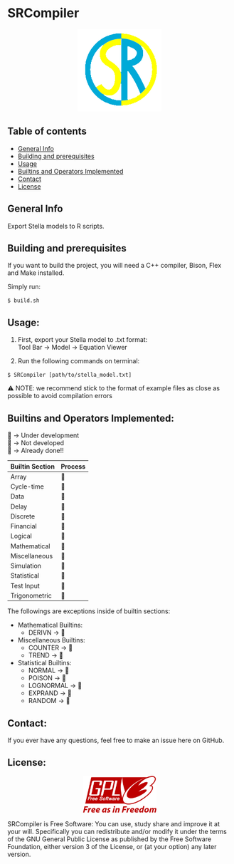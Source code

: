# SRCompiler

<p align="center">
  <img src="images/src-git-logo.png" />
</p>

## Table of contents
* [General Info](#general-info)
* [Building and prerequisites](#building-and-prerequisites)
* [Usage](#usage)
* [Builtins and Operators Implemented](#builtins-and-operators-implemented)
* [Contact](#contact)
* [License](license)

## General Info
Export Stella models to R scripts.

## Building and prerequisites
If you want to build the project, you will need a C++ compiler, Bison, Flex and Make installed.

Simply run:
```
$ build.sh
```

## Usage:
1. First, export your Stella model to .txt format:  
Tool Bar -> Model -> Equation Viewer 
  
2. Run the following commands on terminal:
```
$ SRCompiler [path/to/stella_model.txt]
```

:warning: NOTE: we recommend stick to the format of example files as close as possible to avoid compilation errors     
## Builtins and Operators Implemented:
:construction:  -> Under development  
:stop_sign:     -> Not developed  
:tada:          -> Already done!!  

|Builtin Section|    Process    |
| ------------- | ------------- |
|     Array     |  :stop_sign:  |
|   Cycle-time  |  :stop_sign:  |
|     Data      |:construction: |
|     Delay     |  :stop_sign:  |
|    Discrete   |  :stop_sign:  |
|    Financial  |  :stop_sign:  |
|    Logical    |    :tada:     |
|  Mathematical |    :tada:     |
| Miscellaneous |  :stop_sign:  |
|   Simulation  |:construction: |
|  Statistical  |  :stop_sign:  |
|   Test Input  |  :stop_sign:  |
| Trigonometric |    :tada:     |

The followings are exceptions inside of builtin sections: 
* Mathematical Builtins:
    * DERIVN    -> :stop_sign:  
* Miscellaneous Builtins:
    * COUNTER   -> :tada:  
    * TREND     -> :tada:
* Statistical Builtins:
    * NORMAL    -> :tada:
    * POISON    -> :tada:
    * LOGNORMAL -> :tada:
    * EXPRAND   -> :tada:
    * RANDOM    -> :tada:  

## Contact:
If you ever have any questions, feel free to make an issue here on GitHub.

## License:
<p align="center">
  <img src="images/GPLv3_Logo.svg.png" width="165"/>
</p>

SRCompiler is Free Software: You can use, study share and improve it at your will. Specifically you can redistribute and/or modify it under the terms of the GNU General Public License as published by the Free Software Foundation, either version 3 of the License, or (at your option) any later version.
